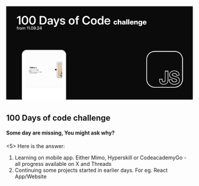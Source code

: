 <h1 align="center">
 <img src="Banner.gif" />
</h1>
<h2>100 Days of code challenge</h2>
<h4>Some day are missing, You might ask why? </h4>
<5> Here is the answer: </5>
<ol>
 <li>Learning on mobile app. Either Mimo, Hyperskill or CodeacademyGo - all progress available on X and Threads</li>
 <li>Continuing some projects started in earlier days. For eg. React App/Website</li>
</ol>

